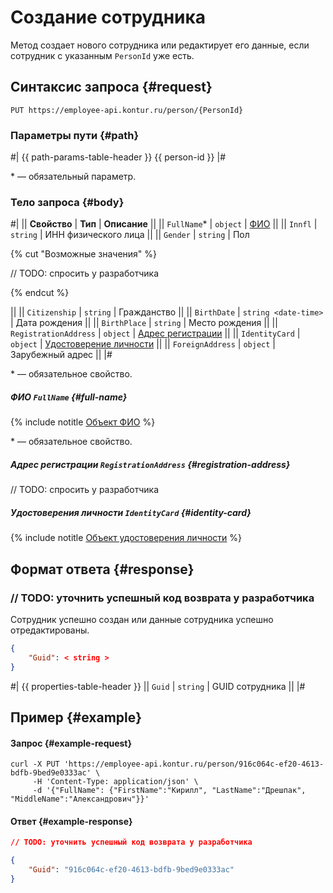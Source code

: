 # Создание сотрудника

Метод создает нового сотрудника или редактирует его данные, если сотрудник с указанным `PersonId` уже есть.

## Синтаксис запроса {#request}

```
PUT https://employee-api.kontur.ru/person/{PersonId}
```

### Параметры пути {#path}

#|
{{ path-params-table-header }}
{{ person-id }}
|#

\* — обязательный параметр.

### Тело запроса {#body}

#|
|| **Свойство** | **Тип** | **Описание** ||
|| `FullName`* | `object` | [ФИО](#full-name) ||
|| `Innfl` | `string` | ИНН физического лица ||
|| `Gender` | `string` | Пол

{% cut "Возможные значения" %}

// TODO: спросить у разработчика

{% endcut %}

||
|| `Citizenship` | `string` | Гражданство ||
|| `BirthDate` | `string <date-time>` | Дата рождения ||
|| `BirthPlace` | `string` | Место рождения ||
|| `RegistrationAddress` | `object` | [Адрес регистрации](#registration-address) ||
|| `IdentityCard` | `object` | [Удостоверение личности](#identity-card) ||
|| `ForeignAddress` | `object` | Зарубежный адрес ||
|#

\* — обязательное свойство.

##### ФИО `FullName` {#full-name}

{% include notitle [Объект ФИО](../../_includes/full-name.md) %}

\* — обязательное свойство.

##### Адрес регистрации `RegistrationAddress` {#registration-address}

// TODO: спросить у разработчика

##### Удостоверения личности `IdentityCard` {#identity-card}

{% include notitle [Объект удостоверения личности](../../_includes/identity-card.md) %}

## Формат ответа {#response}

### // TODO: уточнить успешный код возврата у разработчика

Сотрудник успешно создан или данные сотрудника успешно отредактированы.

```json
{
    "Guid": < string >
}
```

#|
{{ properties-table-header }}
|| `Guid` | `string` | GUID сотрудника ||
|#

## Пример {#example}

#### Запрос {#example-request}

```shell
curl -X PUT 'https://employee-api.kontur.ru/person/916c064c-ef20-4613-bdfb-9bed9e0333ac' \
     -H 'Content-Type: application/json' \
     -d '{"FullName": {"FirstName":"Кирилл", "LastName":"Дрешпак", "MiddleName":"Александрович"}}'
```

#### Ответ {#example-response}

```json
// TODO: уточнить успешный код возврата у разработчика

{
    "Guid": "916c064c-ef20-4613-bdfb-9bed9e0333ac"
}
```
